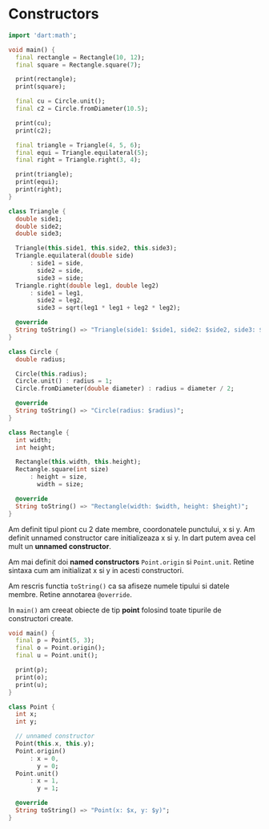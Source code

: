 # Constructors

```dart
import 'dart:math';

void main() {
  final rectangle = Rectangle(10, 12);
  final square = Rectangle.square(7);

  print(rectangle);
  print(square);

  final cu = Circle.unit();
  final c2 = Circle.fromDiameter(10.5);

  print(cu);
  print(c2);

  final triangle = Triangle(4, 5, 6);
  final equi = Triangle.equilateral(5);
  final right = Triangle.right(3, 4);

  print(triangle);
  print(equi);
  print(right);
}

class Triangle {
  double side1;
  double side2;
  double side3;

  Triangle(this.side1, this.side2, this.side3);
  Triangle.equilateral(double side)
      : side1 = side,
        side2 = side,
        side3 = side;
  Triangle.right(double leg1, double leg2)
      : side1 = leg1,
        side2 = leg2,
        side3 = sqrt(leg1 * leg1 + leg2 * leg2);

  @override
  String toString() => "Triangle(side1: $side1, side2: $side2, side3: $side3)";
}

class Circle {
  double radius;

  Circle(this.radius);
  Circle.unit() : radius = 1;
  Circle.fromDiameter(double diameter) : radius = diameter / 2;

  @override
  String toString() => "Circle(radius: $radius)";
}

class Rectangle {
  int width;
  int height;

  Rectangle(this.width, this.height);
  Rectangle.square(int size)
      : height = size,
        width = size;

  @override
  String toString() => "Rectangle(width: $width, height: $height)";
}


```

Am definit tipul piont cu 2 date membre, coordonatele punctului, x si y.
Am definit unnamed constructor care initializeaza x si y.
In dart putem avea cel mult un **unnamed constructor**.

Am mai definit doi **named constructors** `Point.origin` si `Point.unit`.
Retine sintaxa cum am initializat x si y in acesti constructori.

Am rescris functia `toString()` ca sa afiseze numele tipului si datele membre.
Retine annotarea `@override`.

In `main()` am creeat obiecte de tip **point** folosind toate tipurile de constructori create.

```dart
void main() {
  final p = Point(5, 3);
  final o = Point.origin();
  final u = Point.unit();

  print(p);
  print(o);
  print(u);
}

class Point {
  int x;
  int y;

  // unnamed constructor
  Point(this.x, this.y);
  Point.origin()
      : x = 0,
        y = 0;
  Point.unit()
      : x = 1,
        y = 1;

  @override
  String toString() => "Point(x: $x, y: $y)";
}
```
